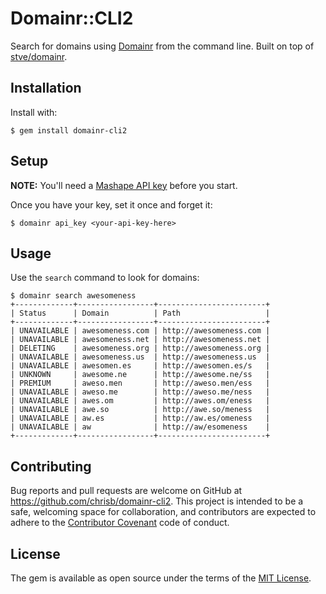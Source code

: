 # Domainr::CLI2

Search for domains using [Domainr](https://domainr.com/) from the command line. Built on top of [stve/domainr](https://github.com/stve/domainr).

## Installation

Install with:

```
$ gem install domainr-cli2
```

## Setup

**NOTE:** You'll need a [Mashape API key](https://github.com/domainr/api/wiki) before you start.

Once you have your key, set it once and forget it:

```
$ domainr api_key <your-api-key-here>
```

## Usage

Use the `search` command to look for domains:

```
$ domainr search awesomeness
+-------------+-----------------+------------------------+
| Status      | Domain          | Path                   |
+-------------+-----------------+------------------------+
| UNAVAILABLE | awesomeness.com | http://awesomeness.com |
| UNAVAILABLE | awesomeness.net | http://awesomeness.net |
| DELETING    | awesomeness.org | http://awesomeness.org |
| UNAVAILABLE | awesomeness.us  | http://awesomeness.us  |
| UNAVAILABLE | awesomen.es     | http://awesomen.es/s   |
| UNKNOWN     | awesome.ne      | http://awesome.ne/ss   |
| PREMIUM     | aweso.men       | http://aweso.men/ess   |
| UNAVAILABLE | aweso.me        | http://aweso.me/ness   |
| UNAVAILABLE | awes.om         | http://awes.om/eness   |
| UNAVAILABLE | awe.so          | http://awe.so/meness   |
| UNAVAILABLE | aw.es           | http://aw.es/omeness   |
| UNAVAILABLE | aw              | http://aw/esomeness    |
+-------------+-----------------+------------------------+
```

## Contributing

Bug reports and pull requests are welcome on GitHub at https://github.com/chrisb/domainr-cli2. This project is intended to be a safe, welcoming space for collaboration, and contributors are expected to adhere to the [Contributor Covenant](http://contributor-covenant.org) code of conduct.

## License

The gem is available as open source under the terms of the [MIT License](http://opensource.org/licenses/MIT).
